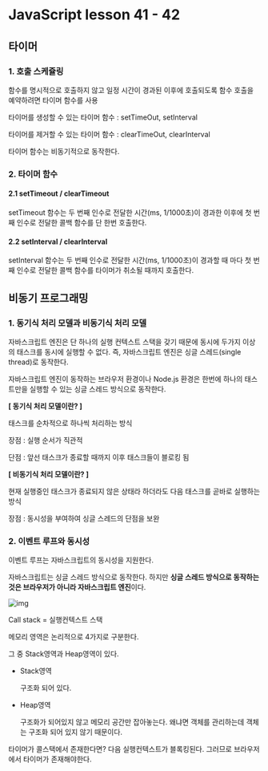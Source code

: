# JavaScript lesson 41 - 42

## 타이머

### 1. 호출 스케쥴링

함수를 명시적으로 호출하지 않고 일정 시간이 경과된 이후에 호출되도록 함수 호출을 예약하려면 타이머 함수를 사용

타이머를 생성할 수 있는 타이머 함수 : setTimeOut, setInterval

타이머를 제거할 수 있는 타이머 함수 : clearTimeOut, clearInterval

타이머 함수는 비동기적으로 동작한다.



### 2. 타이머 함수

#### 2.1 setTimeout / clearTimeout

setTimeout 함수는 두 번째 인수로 전달한 시간(ms, 1/1000초)이 경과한 이후에 첫 번째 인수로 전달한 콜백 함수를 단 한번 호출한다.

#### 2.2 setInterval / clearInterval

setInterval 함수는 두 번째 인수로 전달한 시간(ms, 1/1000초)이 경과할 때 마다 첫 번째 인수로 전달한 콜백 함수를 타이머가 취소될 때까지 호출한다. 



## 비동기 프로그래밍

### 1. 동기식 처리 모델과 비동기식 처리 모델

자바스크립트 엔진은 단 하나의 실행 컨텍스트 스택을 갖기 때문에 동시에 두가지 이상의 태스크를 동시에 실행할 수 없다. 즉, 자바스크립트 엔진은 싱글 스레드(single thread)로 동작한다. 

자바스크립트 엔진이 동작하는 브라우저 환경이나 Node.js 환경은 한번에 하나의 태스트만을 실행할 수 있는 싱글 스레드 방식으로 동작한다.

**[ 동기식 처리 모델이란? ]**

태스크를 순차적으로 하나씩 처리하는 방식

장점 : 실행 순서가 직관적

단점 : 앞선 태스크가 종료할 때까지 이후 태스크들이 블로킹 됨



**[ 비동기식 처리 모델이란? ]**

현재 실행중인 태스크가 종료되지 않은 상태라 하더라도 다음 태스크를 곧바로 실행하는 방식

장점 : 동시성을 부여하여 싱글 스레드의 단점을 보완



### 2. 이벤트 루프와 동시성

이벤트 루프는 자바스크립트의 동시성을 지원한다.

자바스크립트는 싱글 스레드 방식으로 동작한다. 하지만 **싱글 스레드 방식으로 동작하는 것은 브라우저가 아니라 자바스크립트 엔진**이다.

![img](https://poiemaweb.com/assets/fs-images/42-4.png)

Call stack = 실행컨텍스트 스택

메모리 영역은 논리적으로 4가지로 구분한다. 

그 중 Stack영역과 Heap영역이 있다.

- Stack영역 

  구조화 되어 있다.

  

- Heap영역 

  구조화가 되어있지 않고 메모리 공간만 잡아놓는다. 왜냐면 객체를 관리하는데 객체는 구조화 되어 있지 않기 때문이다.

타이머가 콜스택에서 존재한다면? 다음 실행컨텍스트가 블록킹된다. 그러므로 브라우저에서 타이머가 존재해야한다.

